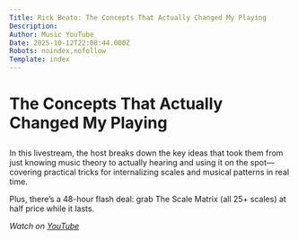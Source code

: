 ```yaml
---
Title: Rick Beato: The Concepts That Actually Changed My Playing
Description: 
Author: Music YouTube
Date: 2025-10-12T22:08:44.000Z
Robots: noindex,nofollow
Template: index
---
```

<h1>
  
  
  The Concepts That Actually Changed My Playing
</h1>

<p>In this livestream, the host breaks down the key ideas that took them from just knowing music theory to actually hearing and using it on the spot—covering practical tricks for internalizing scales and musical patterns in real time.</p>

<p>Plus, there’s a 48-hour flash deal: grab The Scale Matrix (all 25+ scales) at half price while it lasts.</p>

<p><em>Watch on <a href="https://www.youtube.com/watch?v=IYfYcYzYhnk" rel="noopener noreferrer">YouTube</a></em></p>

